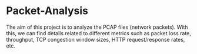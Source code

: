 # Packet-Analysis
The aim of this project is to analyze the PCAP files (network packets). With this, we can find details related to different metrics such as packet loss rate, throughput, TCP congestion window sizes, HTTP request/response rates, etc.
